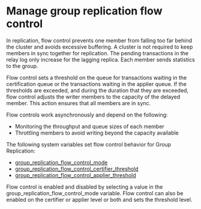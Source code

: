 # Manage group replication flow control

In replication, flow control prevents one member from falling too far behind the cluster and avoids excessive buffering. A cluster is not required to keep members in sync together for replication. The pending transactions in the relay log only increase for the lagging replica. Each member sends statistics to the group.

Flow control sets a threshold on the queue for transactions waiting in the certification queue or the transactions waiting in the applier queue. If the thresholds are exceeded, and during the duration that they are exceeded, flow control adjusts the writer members to the capacity of the delayed member. This action ensures that all members are in sync.

Flow controls work asynchronously and depend on the following:

* Monitoring the throughput and queue sizes of each member
* Throttling members to avoid writing beyond the capacity available

The following system variables set flow control behavior for Group Replication:

* [group_replication_flow_control_mode]
* [group_replication_flow_control_certifier_threshold]
* [group_replication_flow_control_applier_threshold]

Flow control is enabled and disabled by selecting a value in the group_replication_flow_control_mode variable. Flow control can also be enabled on the certifier or applier level or both and sets the threshold level.

[group_replication_flow_control_mode]: https://dev.mysql.com/doc/refman/{{vers}}/en/group-replication-options.html#sysvar_group_replication_flow_control_mode
[group_replication_flow_control_certifier_threshold]: https://dev.mysql.com/doc/refman/{{vers}}/en/group-replication-options.html#sysvar_group_replication_flow_control_certifier_threshold
[group_replication_flow_control_applier_threshold]: https://dev.mysql.com/doc/refman/{{vers}}/en/group-replication-options.html#sysvar_group_replication_flow_control_applier_threshold